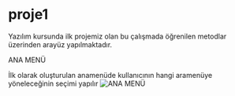 # proje1
Yazılım kursunda ilk projemiz olan bu çalışmada öğrenilen metodlar üzerinden arayüz yapılmaktadır.

ANA MENÜ

İlk olarak oluşturulan anamenüde kullanıcının hangi aramenüye yöneleceğinin seçimi yapılır
![ANA MENÜ](https://github.com/user-attachments/assets/d213327e-8ef5-48f2-9e9e-eefeb30a1c2b)
